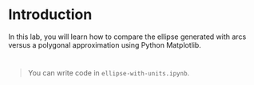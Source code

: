 # Introduction

In this lab, you will learn how to compare the ellipse generated with arcs versus a polygonal approximation using Python Matplotlib.

#

> You can write code in `ellipse-with-units.ipynb`.
